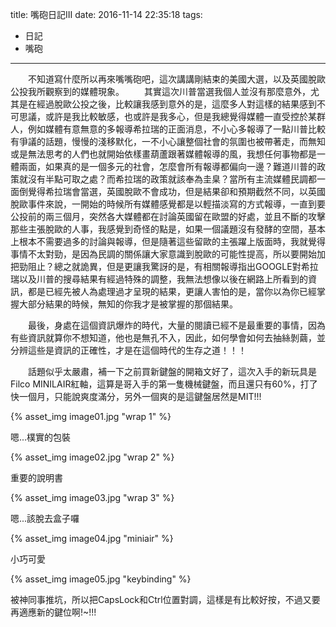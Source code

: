 title: 嘴砲日記III
date: 2016-11-14 22:35:18
tags:
- 日記
- 嘴砲
---
　　不知道寫什麼所以再來嘴嘴砲吧，這次講講剛結束的美國大選，以及英國脫歐公投我所觀察到的媒體現象。
　　其實這次川普當選我個人並沒有那麼意外，尤其是在經過脫歐公投之後，比較讓我感到意外的是，這麼多人對這樣的結果感到不可思議，或許是我比較敏感，也或許是我多心，但是我總覺得媒體一直受控於某群人，例如媒體有意無意的多報導希拉瑞的正面消息，不小心多報導了一點川普比較有爭議的話題，慢慢的淺移默化，一不小心讓整個社會的氛圍也被帶著走，而無知或是無法思考的人們也就開始依樣畫葫蘆跟著媒體報導的風，我想任何事物都是一體兩面，如果真的是一個多元的社會，怎麼會所有報導都偏向一邊？難道川普的政策就沒有半點可取之處？而希拉瑞的政策就該奉為圭臬？當所有主流媒體民調都一面倒覺得希拉瑞會當選，英國脫歐不會成功，但是結果卻和預期截然不同，以英國脫歐事件來說，一開始的時候所有媒體感覺都是以輕描淡寫的方式報導，一直到要公投前的兩三個月，突然各大媒體都在討論英國留在歐盟的好處，並且不斷的攻擊那些主張脫歐的人事，我感覺到奇怪的點是，如果一個議題沒有發酵的空間，基本上根本不需要過多的討論與報導，但是隨著這些留歐的主張躍上版面時，我就覺得事情不太對勁，是因為民調的關係讓大家意識到脫歐的可能性提高，所以要開始加把勁阻止？總之就詭異，但是更讓我驚訝的是，有相關報導指出GOOGLE對希拉瑞以及川普的搜尋結果有經過特殊的調整，我無法想像以後在網路上所看到的資訊，都是已經先被人為處理過才呈現的結果，更讓人害怕的是，當你以為你已經掌握大部分結果的時候，無知的你我才是被掌握的那個結果。
  
　　最後，身處在這個資訊爆炸的時代，大量的閱讀已經不是最重要的事情，因為有些資訊就算你不想知道，他也是無孔不入，因此，如何學會如何去抽絲剝繭，並分辨這些是資訊的正確性，才是在這個時代的生存之道！！！
   
　　話題似乎太嚴肅，補一下之前買新鍵盤的開箱文好了，這次入手的新玩具是Filco MINILAIR紅軸，這算是哥入手的第一隻機械鍵盤，而且還只有60%，打了快一個月，只能說爽度滿分，另外一個爽的是這鍵盤居然是MIT!!!

  {% asset_img image01.jpg "wrap 1" %}
  
  嗯...樸實的包裝
  
  {% asset_img image02.jpg "wrap 2" %}
    
  重要的說明書
    
  {% asset_img image03.jpg "wrap 3" %}
      
  嗯...該脫去盒子囉
      
  {% asset_img image04.jpg "miniair" %}
  
  小巧可愛
        
  {% asset_img image05.jpg "keybinding" %}
  
  被神同事推坑，所以把CapsLock和Ctrl位置對調，這樣是有比較好按，不過又要再適應新的鍵位啊!~!!!
